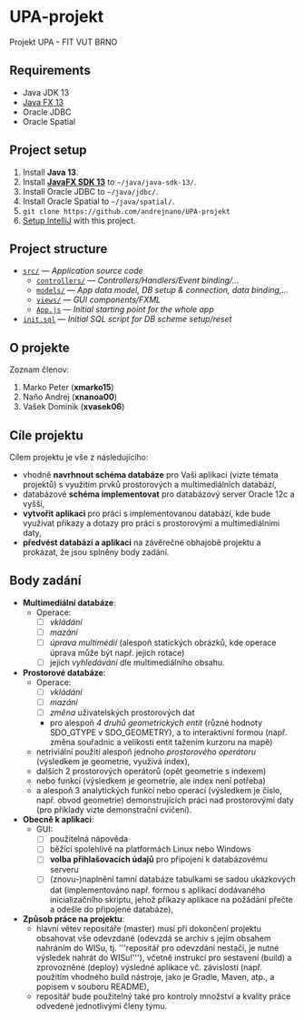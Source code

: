 # UPA-projekt
Projekt UPA - FIT VUT BRNO

## Requirements

- Java JDK 13
- [Java FX 13](https://openjfx.io/)
- Oracle JDBC
- Oracle Spatial

## Project setup

1. Install **Java 13**.
2. Install [**JavaFX SDK 13**](https://gluonhq.com/products/javafx/) to `~/java/java-sdk-13/`.
3. Install Oracle JDBC to `~/java/jdbc/`.
4. Install Oracle Spatial to `~/java/spatial/`.
5. `git clone https://github.com/andrejnano/UPA-projekt`
6. [Setup IntelliJ](https://openjfx.io/openjfx-docs/) with this project.

## Project structure

- [`src/`](src/) &mdash; *Application source code*
  - [`controllers/`](src/controllers/) &mdash; *Controllers/Handlers/Event binding/...*
  - [`models/`](src/models/) &mdash; *App data model, DB setup & connection, data binding,...*
  - [`views/`](src/views/) &mdash; *GUI components/FXML*
  - [`App.js`](src/App.js) &mdash; *Initial starting point for the whole app*
- [`init.sql`](init.sql) &mdash; *Initial SQL script for DB scheme setup/reset*

## O projekte

Zoznam členov:

1.	Marko Peter (**xmarko15**)
2.	Naňo Andrej (**xnanoa00**)
3.	Vašek Dominik	(**xvasek06**)

## Cíle projektu
Cílem projektu je vše z následujícího:

- vhodně **navrhnout schéma databáze** pro Vaši aplikaci (vizte témata projektů) s využitím prvků prostorových a multimediálních databází,
- databázové **schéma implementovat** pro databázový server Oracle 12c a vyšší,
- **vytvořit aplikaci** pro práci s implementovanou databází, kde bude využívat příkazy a dotazy pro práci s prostorovými a multimediálními daty,
- **předvést databázi a aplikaci** na závěrečné obhajobě projektu a prokázat, že jsou splněny body zadání.

## Body zadání

- **Multimediální databáze**:
  - Operace: 
    - [ ] *vkládání*
    - [ ] *mazání*
    - [ ] *úprava multimédií* (alespoň statických obrázků, kde operace úprava může být např. jejich rotace)
    - [ ] jejich *vyhledávání* dle multimediálního obsahu.
- **Prostorové databáze**:
  - Operace: 
    - [ ] *vkládání*
    - [ ] *mazání*
    - [ ] *změna* uživatelských prostorových dat 
    - pro alespoň *4 druhů geometrických entit* (různé hodnoty SDO_GTYPE v SDO_GEOMETRY), a to interaktivní formou (např. změna souřadnic a velikosti entit tažením kurzoru na mapě)
  - netriviální použití alespoň jednoho *prostorového operátoru* (výsledkem je geometrie, využívá index),
  - dalších 2 prostorových operátorů (opět geometrie s indexem)
  - nebo funkcí (výsledkem je geometrie, ale index není potřeba)
  - a alespoň 3 analytických funkcí nebo operací  (výsledkem je číslo, např. obvod geometrie) demonstrujících práci nad prostorovými daty (pro příklady vizte demonstrační cvičení).
- **Obecně k aplikaci**:
  - GUI: 
    - [ ] použitelná nápověda
    - [ ] běžící spolehlivě na platformách Linux nebo Windows
    - [ ] **volba přihlašovacích údajů** pro připojení k databázovému serveru
    - [ ] (znovu-)naplnění tamní databáze tabulkami se sadou ukázkových dat (implementováno např. formou s aplikací dodávaného inicializačního skriptu, jehož příkazy aplikace na požádání přečte a odešle do připojené databáze),
- **Způsob práce na projektu**:
  - hlavní větev repositáře (master) musí při dokončení projektu obsahovat vše odevzdané (odevzdá se archiv s jejím obsahem nahráním do WISu, tj. '''repositář pro odevzdání nestačí, je nutné výsledek nahrát do WISu!'''), včetně instrukcí pro sestavení (build) a zprovozněné (deploy) výsledné aplikace vč. závislostí (např. použitím vhodného build nástroje, jako je Gradle, Maven, atp., a popisem v souboru README),
  - repositář bude použitelný také pro kontroly množství a kvality práce odvedené jednotlivými členy týmu.
